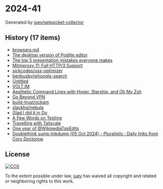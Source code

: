 # 2024-41

Generated by [juev/getpocket-collector](https://github.com/juev/getpocket-collector)

## History (17 items)

- [browsers.md](https://p.hagelb.org/browsers.md.html)
- [The desktop version of Podlite editor](https://podlite.org/)
- [The top 5 presentation mistakes everyone makes](https://www.duarte.com/blog/top-5-presentation-mistakes-everyone-makes/)
- [Mitmproxy 11: Full HTTP/3 Support](https://mitmproxy.org/posts/releases/mitmproxy-11/)
- [sickcodes/osx-optimizer](https://github.com/sickcodes/osx-optimizer)
- [benbusby/whoogle-search](https://github.com/benbusby/whoogle-search)
- [Untitled](https://medium.com/a-journey-with-go/go-introduction-to-the-escape-analysis-f7610174e890)
- [VOLT.IM](https://volt.im/)
- [Aesthetic Command Lines with Hyper, Starship, and Oh My Zsh](https://maggieappleton.com/aesthetic-commands)
- [Go Beyond VPN](https://www.twingate.com/)
- [build-trust/ockam](https://github.com/build-trust/ockam)
- [slackhq/nebula](https://github.com/slackhq/nebula)
- [Glad I did it in Go](https://registerspill.thorstenball.com/p/glad-i-did-it-in-go)
- [A Few Words on Testing](https://registerspill.thorstenball.com/p/a-few-words-on-testing)
- [Travelling with Tailscale](https://mrkaran.dev/https://mrkaran.dev/posts/travel-tailscale/)
- [One year of @WikipediaTopEdits](https://stefanbohacek.com/blog/one-year-of-wikipediatopedits/)
- [Doublethink sump linkdump (05 Oct 2024) – Pluralistic : Daily links from Cory Doctorow](https://pluralistic.net/2024/10/05/farrago/)

## License

[![CC0](https://mirrors.creativecommons.org/presskit/buttons/88x31/svg/cc-zero.svg)](https://creativecommons.org/publicdomain/zero/1.0/)

To the extent possible under law, [juev](https://github.com/juev) has waived all copyright and related or neighboring rights to this work.
